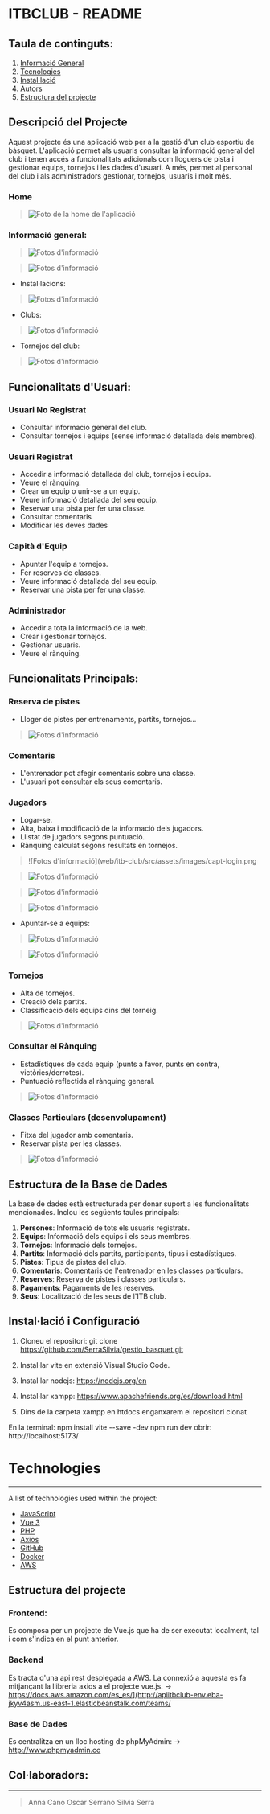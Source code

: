 # ITBCLUB - README

## Taula de continguts:
1. [Informació General](#general-info)
2. [Tecnologies](#technologies)
3. [Instal·lació](#installation)
4. [Autors](#collaboration)
5. [Estructura del projecte](#structure)
## Descripció del Projecte <a name="general-info"></a>

Aquest projecte és una aplicació web per a la gestió d'un club esportiu de bàsquet. 
L'aplicació permet als usuaris consultar la informació general del club i tenen accés a funcionalitats adicionals com lloguers de pista i gestionar
equips, tornejos i les dades d'usuari. 
A més, permet al personal del club i als administradors gestionar, tornejos,  usuaris i molt més.

### Home
>![Foto de la home de l'aplicació](web/itb-club/src/assets/images/capt-home.png)
### Informació general:
>![Fotos d'informació](web/itb-club/src/assets/images/capt-about.png)

>![Fotos d'informació](web/itb-club/src/assets/images/capt-about2.png)
- Instal·lacions:
  
>![Fotos d'informació](web/itb-club/src/assets/images/capt-facilities.png)
- Clubs:
  
>![Fotos d'informació](web/itb-club/src/assets/images/capt-clubs.png)
- Tornejos del club:
  
>![Fotos d'informació](web/itb-club/src/assets/images/capt-tournamentsTypes.png)

## Funcionalitats d'Usuari:

### Usuari No Registrat
- Consultar informació general del club.
- Consultar tornejos i equips (sense informació detallada dels membres).

### Usuari Registrat
- Accedir a informació detallada del club, tornejos i equips.
- Veure el rànquing.
- Crear un equip o unir-se a un equip.
- Veure informació detallada del seu equip.
- Reservar una pista per fer una classe.
- Consultar comentaris
- Modificar les deves dades

### Capità d'Equip
- Apuntar l'equip a tornejos.
- Fer reserves de classes.
- Veure informació detallada del seu equip.
- Reservar una pista per fer una classe.

### Administrador
- Accedir a tota la informació de la web.
- Crear i gestionar tornejos.
- Gestionar usuaris.
- Veure el rànquing.


## Funcionalitats Principals:

### Reserva de pistes
- Lloger de pistes per entrenaments, partits, tornejos...
>![Fotos d'informació](web/itb-club/src/assets/images/capt-bookings.png)

### Comentaris
- L'entrenador pot afegir comentaris sobre una classe.
- L'usuari pot consultar els seus comentaris.

### Jugadors
- Logar-se.
- Alta, baixa i modificació de la informació dels jugadors.
- Llistat de jugadors segons puntuació.
- Rànquing calculat segons resultats en tornejos.

>![Fotos d'informació](web/itb-club/src/assets/images/capt-login.png

>![Fotos d'informació](web/itb-club/src/assets/images/capt-updateProfile.png)

>![Fotos d'informació](web/itb-club/src/assets/images/capt-profileUpdated.png)

>![Fotos d'informació](web/itb-club/src/assets/images/capt-tournamentsInfo.png)

- Apuntar-se a equips:

>![Fotos d'informació](web/itb-club/src/assets/images/capt-teams.jpg)

>![Fotos d'informació](web/itb-club/src/assets/images/capt-teams.png)


### Tornejos
- Alta de tornejos.
- Creació dels partits.
- Classificació dels equips dins del torneig.

>![Fotos d'informació](web/itb-club/src/assets/images/capt-tournamentsInfo.png)

### Consultar el Rànquing
- Estadístiques de cada equip (punts a favor, punts en contra, victòries/derrotes).
- Puntuació reflectida al rànquing general.

>![Fotos d'informació](web/itb-club/src/assets/images/capt-rankings.png)

### Classes Particulars (desenvolupament)
- Fitxa del jugador amb comentaris.
- Reservar pista per les classes.
  
>![Fotos d'informació](web/itb-club/src/assets/images/capt-training.jpg)


## Estructura de la Base de Dades

La base de dades està estructurada per donar suport a les funcionalitats mencionades. Inclou les següents taules principals:

1. **Persones**: Informació de tots els usuaris registrats.
2. **Equips**: Informació dels equips i els seus membres.
3. **Tornejos**: Informació dels tornejos.
4. **Partits**: Informació dels partits, participants, tipus i estadístiques.
5. **Pistes**: Tipus de pistes del club.
6. **Comentaris**: Comentaris de l'entrenador en les classes particulars.
7. **Reserves**: Reserva de pistes i classes particulars.
8. **Pagaments**: Pagaments de les reserves.
9. **Seus**: Localització de les seus de l'ITB club.


## Instal·lació i Configuració <a name="installation"></a>

1. Cloneu el repositori:
   git clone <https://github.com/SerraSilvia/gestio_basquet.git>

2. Instal·lar vite en extensió Visual Studio Code.

3. Instal·lar nodejs: https://nodejs.org/en

4. Instal·lar xampp: https://www.apachefriends.org/es/download.html

5. Dins de la carpeta xampp en htdocs enganxarem el repositori clonat

En la terminal:
npm install vite --save -dev
npm run dev
obrir:  http://localhost:5173/

# Technologies <a name="technologies"></a>
***
A list of technologies used within the project:
* [JavaScript](https://developer.mozilla.org/es/docs/Web/JavaScript)
* [Vue 3](https://es.vuejs.org/v2/guide/)
* [PHP](https://www.php.net/manual/es/index.php)
* [Axios](https://axios-http.com/es/docs/intro)
* [GitHub](https://docs.github.com/es)
* [Docker](https://docs.docker.com/)
* [AWS](https://docs.aws.amazon.com/es_es/)

## Estructura del projecte <a name="structure"></a>

### Frontend:
  Es composa per un projecte de Vue.js que ha de ser executat localment, tal i com s'indica en el punt anterior. 

### Backend
  Es tracta d'una api rest desplegada a AWS. La connexió a aquesta es fa mitjançant la llibreria axios a el projecte vue.js. 
  -> https://docs.aws.amazon.com/es_es/](http://apiitbclub-env.eba-jkyv4asm.us-east-1.elasticbeanstalk.com/teams/
    
### Base de Dades
  Es centralitza en un lloc hosting de phpMyAdmin: 
  -> http://www.phpmyadmin.co

## Col·laboradors: <a name="collaboration"></a>
***
> Anna Cano 
> Oscar Serrano
> Silvia Serra
